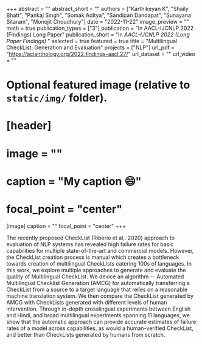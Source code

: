 +++
abstract = ""
abstract_short = ""
authors = ["Karthikeyan K", "Shaily Bhatt", "Pankaj Singh", "Somak Aditya", "Sandipan Dandapat", "Sunayana Sitaram", "Monojit Choudhury"]
date = "2022-11-22"
image_preview = ""
math = true
publication_types = ["3"]
publication = "In AACL-IJCNLP 2022 (Findings) Long Paper"
publication_short = "In *AACL-IJCNLP 2022 (Long Paper Findings)* "
selected = true
featured = true
title = "Multilingual CheckList: Generation and Evaluation"
projects = ["NLP"]
url_pdf = "https://aclanthology.org/2022.findings-aacl.27/"
url_dataset = ""
url_video = ""


# Optional featured image (relative to `static/img/` folder).
# [header]
# image = ""
# caption = "My caption :smile:"
# focal_point = "center"

[image]
caption = ""
focal_point = "center"
+++

The recently proposed CheckList (Riberio et al,. 2020) approach to evaluation of NLP systems has revealed high failure rates for basic capabilities for multiple state-of-the-art and commercial models. However, the CheckList creation process is manual which creates a bottleneck towards creation of multilingual CheckLists catering 100s of languages. In this work, we explore multiple approaches to generate and evaluate the quality of Multilingual CheckList. We device an algorithm -- Automated Multilingual Checklist Generation (AMCG) for automatically transferring a CheckList from a source to a target language that relies on a reasonable machine translation system. We then compare the CheckList generated by AMCG with CheckLists generated with different levels of human intervention. Through in-depth crosslingual experiments between English and Hindi, and broad multilingual experiments spanning 11 languages, we show that the automatic approach can provide accurate estimates of failure rates of a model across capabilities, as would a human-verified CheckList, and better than CheckLists generated by humans from scratch.
